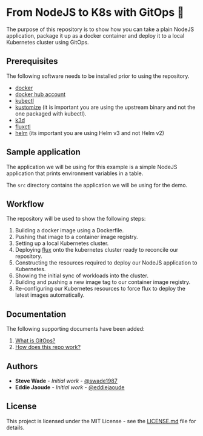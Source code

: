 # From NodeJS to K8s with GitOps 🚀

The purpose of this repository is to show how you can take a plain NodeJS application, package it up as a docker container and deploy it to a local Kubernetes cluster using GitOps.

## Prerequisites 

The following software needs to be installed prior to using the repository.

- [docker](https://www.docker.com/)
- [docker hub account](https://hub.docker.com/)
- [kubectl](https://kubernetes.io/docs/tasks/tools/install-kubectl/)
- [kustomize](https://github.com/kubernetes-sigs/kustomize) (it is important you are using the upstream binary and not the one packaged with kubectl).
- [k3d](https://github.com/rancher/k3d)
- [fluxctl](https://github.com/fluxcd/flux)
- [helm](https://github.com/helm/helm) (its important you are using Helm v3 and not Helm v2)
 
 ## Sample application
 
 The application we will be using for this example is a simple NodeJS application that prints environment variables in a table.
 
 The `src` directory contains the application we will be using for the demo.
 
 ## Workflow
 
 The repository will be used to show the following steps:
 
 1. Building a docker image using a Dockerfile.
 1. Pushing that image to a container image registry.
 1. Setting up a local Kubernetes cluster.
 1. Deploying [flux](https://github.com/fluxcd/flux) onto the kubernetes cluster ready to reconcile our repository.
 1. Constructing the resources required to deploy our NodeJS application to Kubernetes.
 1. Showing the initial sync of workloads into the cluster.
 1. Building and pushing a new image tag to our container image registry.
 1. Re-configuring our Kubernetes resources to force flux to deploy the latest images automatically.
 
 ## Documentation
 
 The following supporting documents have been added:
 
1. [What is GitOps?](docs/what-is-gitops.md)
2. [How does this repo work?](docs/hows-does-this-repo-work.md)
 
## Authors

* **Steve Wade** - *Initial work* - [@swade1987](https://github.com/swade1987)
* **Eddie Jaoude** - *Initial work* - [@eddiejaoude](https://github.com/eddiejaoude)
 
## License

This project is licensed under the MIT License - see the [LICENSE.md](LICENSE.md) file for details.